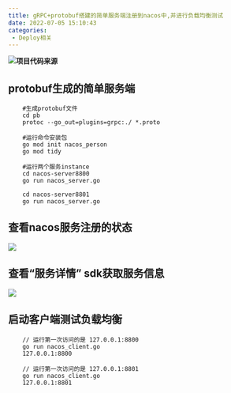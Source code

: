 ```yaml
---
title: gRPC+protobuf搭建的简单服务端注册到nacos中,并进行负载均衡测试
date: 2022-07-05 15:10:43
categories: 
 - Deploy相关
---
```


**![项目代码来源](https://gitee.com/xiaonqedu/nacos-grpc-gotest?_from=gitee_search)**
## protobuf生成的简单服务端
```
    #生成protobuf文件
    cd pb
    protoc --go_out=plugins=grpc:./ *.proto

    #运行命令安装包
    go mod init nacos_person
    go mod tidy

    #运行两个服务instance
    cd nacos-server8800
    go run nacos_server.go

    cd nacos-server8801
    go run nacos_server.go
```

## 查看nacos服务注册的状态
![](/img/nacos_grpc_service_list.png)

## 查看“服务详情” sdk获取服务信息
![](/img/nacos_grpc_service_detail.png)

## 启动客户端测试负载均衡
```
    // 运行第一次访问的是 127.0.0.1:8800
    go run nacos_client.go 
    127.0.0.1:8800

    // 运行第一次访问的是 127.0.0.1:8801
    go run nacos_client.go 
    127.0.0.1:8801
```




